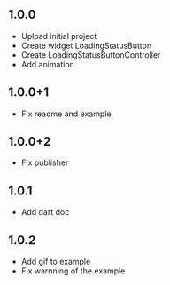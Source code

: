 ## 1.0.0
 - Upload initial project
 - Create widget LoadingStatusButton
 - Create LoadingStatusButtonController
 - Add animation

## 1.0.0+1
 - Fix readme and example

## 1.0.0+2
 - Fix publisher

## 1.0.1
 - Add dart doc

## 1.0.2
 - Add gif to example
 - Fix warnning of the example